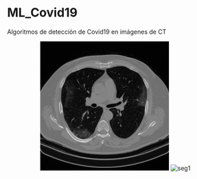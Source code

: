 # ML_Covid19
Algoritmos de detección de Covid19 en imágenes de CT


<p align="center">
  <img src="Crudas_png/IM0044_cruda.png" width="300" title="cruda1"> <img src="Crudas_png/IM0044_seg.png" width="300" title="seg1">

</p>
